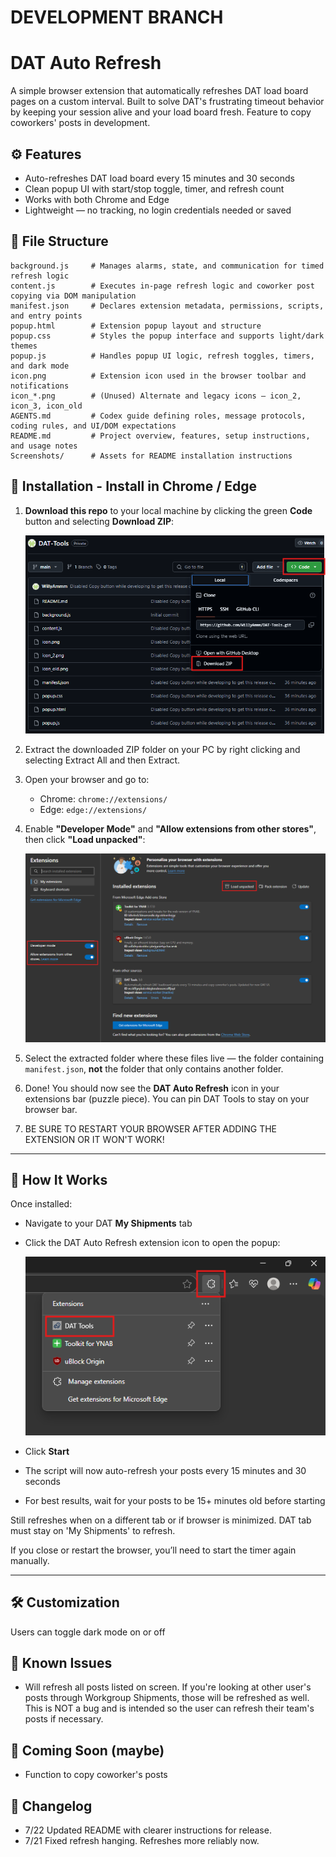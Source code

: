 # DEVELOPMENT BRANCH

# DAT Auto Refresh

A simple browser extension that automatically refreshes DAT load board pages on a custom interval. Built to solve DAT's frustrating timeout behavior by keeping your session alive and your load board fresh. Feature to copy coworkers' posts in development.

## ⚙️ Features

- Auto-refreshes DAT load board every 15 minutes and 30 seconds
- Clean popup UI with start/stop toggle, timer, and refresh count
- Works with both Chrome and Edge
- Lightweight — no tracking, no login credentials needed or saved

## 🧱 File Structure

```
background.js     # Manages alarms, state, and communication for timed refresh logic  
content.js        # Executes in-page refresh logic and coworker post copying via DOM manipulation  
manifest.json     # Declares extension metadata, permissions, scripts, and entry points  
popup.html        # Extension popup layout and structure  
popup.css         # Styles the popup interface and supports light/dark themes  
popup.js          # Handles popup UI logic, refresh toggles, timers, and dark mode  
icon.png          # Extension icon used in the browser toolbar and notifications  
icon_*.png        # (Unused) Alternate and legacy icons — icon_2, icon_3, icon_old  
AGENTS.md         # Codex guide defining roles, message protocols, coding rules, and UI/DOM expectations  
README.md         # Project overview, features, setup instructions, and usage notes  
Screenshots/      # Assets for README installation instructions  
```

## 🚀 Installation - Install in Chrome / Edge

1. **Download this repo** to your local machine by clicking the green **Code** button and selecting **Download ZIP**:

   ![Download ZIP](Screenshots/gh-download-zip.png)

2. Extract the downloaded ZIP folder on your PC by right clicking and selecting Extract All and then Extract.

3. Open your browser and go to:
   - Chrome: `chrome://extensions/`
   - Edge: `edge://extensions/`

4. Enable **"Developer Mode"** and **"Allow extensions from other stores"**, then click **"Load unpacked"**:

   ![Browser Install Page](Screenshots/install-browser.png)

5. Select the extracted folder where these files live — the folder containing `manifest.json`, **not** the folder that only contains another folder.

6. Done! You should now see the **DAT Auto Refresh** icon in your extensions bar (puzzle piece). You can pin DAT Tools to stay on your browser bar.

7. BE SURE TO RESTART YOUR BROWSER AFTER ADDING THE EXTENSION OR IT WON'T WORK!

---

## 🔁 How It Works

Once installed:
- Navigate to your DAT **My Shipments** tab
- Click the DAT Auto Refresh extension icon to open the popup:

  ![Extensions Bar](Screenshots/extensions.png)

- Click **Start**
- The script will now auto-refresh your posts every 15 minutes and 30 seconds
- For best results, wait for your posts to be 15+ minutes old before starting

Still refreshes when on a different tab or if browser is minimized. DAT tab must stay on 'My Shipments' to refresh.

If you close or restart the browser, you’ll need to start the timer again manually.

---

## 🛠️ Customization

Users can toggle dark mode on or off

## 💬 Known Issues

- Will refresh all posts listed on screen. If you're looking at other user's posts through Workgroup Shipments, those will be refreshed as well. This is NOT a bug and is intended so the user can refresh their team's posts if necessary.

## 🧪 Coming Soon (maybe)

- Function to copy coworker's posts

## 📄 Changelog

- 7/22 Updated README with clearer instructions for release.
- 7/21 Fixed refresh hanging. Refreshes more reliably now.